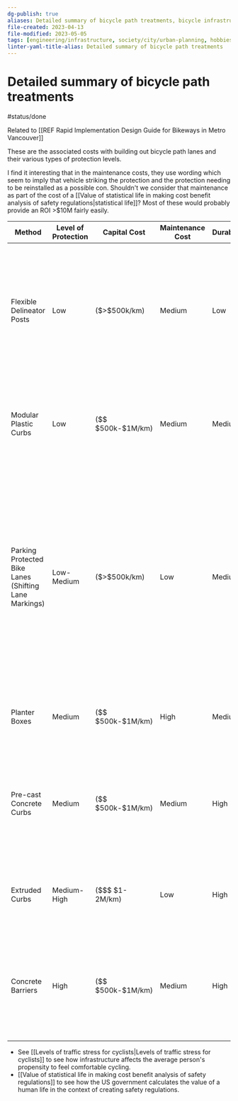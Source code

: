 ```yaml
---
dg-publish: true
aliases: Detailed summary of bicycle path treatments, bicycle infrastructure costs, costs for bike infrastructure, bicycle path treatments, bike treatment paths
file-created: 2023-04-13
file-modified: 2023-05-05
tags: [engineering/infrastructure, society/city/urban-planning, hobbies/cycling]
linter-yaml-title-alias: Detailed summary of bicycle path treatments
---
```


# Detailed summary of bicycle path treatments

#status/done

Related to [[REF Rapid Implementation Design Guide for Bikeways in Metro Vancouver]]

These are the associated costs with building out bicycle path lanes and their various types of protection levels.

I find it interesting that in the maintenance costs, they use wording which seem to imply that vehicle striking the protection and the protection needing to be reinstalled as a possible con. Shouldn't we consider that maintenance as part of the cost of a [[Value of statistical life in making cost benefit analysis of safety regulations|statistical life]]? Most of these would probably provide an ROI >$10M fairly easily.

| Method                                           | Level of Protection | Capital Cost     | Maintenance Cost | Durability | Ease of Implementation | Pros                                                                                                                                 | Cons                                                                       |
|--------------------------------------------------|--------------------|------------------|-----------------|------------|------------------------|--------------------------------------------------------------------------------------------------------------------------------------|----------------------------------------------------------------------------|
| Flexible Delineator Posts                        | Low                | \(\$>\$500k/km\)    | Medium          | Low        | Easy                   | Allows pedestrian curbside access<br>Provides delineation of parking lane if present<br>Improves visibility of separation types such as low height barriers and curbs | Does not provide physical protection from motor vehicles<br>Increased maintenance to replace dislodged or damaged flex-posts<br>Not aesthetically pleasing |
| Modular Plastic Curbs                            | Low                | \(\$\$ \$500k-\$1M/km\) | Medium          | Medium     | Easy                   | Continuous barrier protection<br>Can be installed on a curve<br>Allows stormwater drainage to pass through                               | Mountable by vehicles<br>Not aesthetically pleasing                       |
| Parking Protected Bike Lanes (Shifting Lane Markings) | Low-Medium | \(\$>\$500k/km\)    | Low             | Medium     | Easy                   | Allows pedestrian curbside access<br>Provides physical separation when parked vehicles are present<br>Painted buffer may be supplemented with flexible delineator posts or other types of physical protection, while ensuring gaps are provided for accessibility | No physical protection if parked vehicles are not present and if flexible delineator posts or other types of physical protection are not provided<br>Vehicles may encroach while parking/loading unless flexible delineator posts or other types of physical protection are provided |
| Planter Boxes                                    | Medium             | \(\$\$ \$500k-\$1M/km\) | High            | Medium     | Medium                 | Physical protection<br>Very aesthetically pleasing                                                                                   | Significant ongoing maintenance for watering, replanting, etc.<br>Require more width |
| Pre-cast Concrete Curbs                          | Medium             | \(\$\$ \$500k-\$1M/km\) | Medium          | High       | Medium                 | Physical protection<br>Allows stormwater drainage to pass through<br>Quick installation<br>May be suitable for higher speed roadways   | Limits curbside access                                                    |
| Extruded Curbs                                   | Medium-High        | \(\$\$\$ \$1-2M/km\)   | Low             | High       | Hard                   | Physical protection<br>Customizable width<br>Suitable for higher speed roadways                                                   | Limits curbside access<br>Requires gaps to accommodate stormwater drainage<br>High cost |
| Concrete Barriers                                | High               | \(\$\$ \$500k-\$1M/km\) | Medium          | High       | Medium                 | Enhanced physical protection<br>Not fixed to the roadway surface<br>Provides opportunity for public art<br>Suitable for higher speed roadways | Reduces the effective width of the bike lane<br>Significant impact to curbside access<br>High cost |

- See [[Levels of traffic stress for cyclists|Levels of traffic stress for cyclists]] to see how infrastructure affects the average person's propensity to feel comfortable cycling.
- [[Value of statistical life in making cost benefit analysis of safety regulations]] to see how the US government calculates the value of a human life in the context of creating safety regulations.
